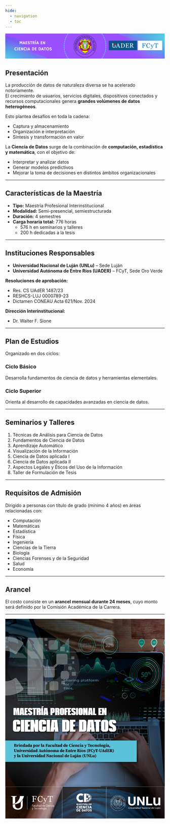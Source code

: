 ```yaml
---
hide:
  - navigation
  - toc
---
```

![Logo UADER](../images/banner_mcd2.png)
 
## Presentación
La producción de datos de naturaleza diversa se ha acelerado notoriamente.  
El crecimiento de usuarios, servicios digitales, dispositivos conectados y recursos computacionales genera **grandes volúmenes de datos heterogéneos**.  

Esto plantea desafíos en toda la cadena:  
- Captura y almacenamiento  
- Organización e interpretación  
- Síntesis y transformación en valor  

La **Ciencia de Datos** surge de la combinación de **computación, estadística y matemática**, con el objetivo de:  
- Interpretar y analizar datos  
- Generar modelos predictivos  
- Mejorar la toma de decisiones en distintos ámbitos organizacionales
---
## Características de la Maestría
- **Tipo:** Maestría Profesional Interinstitucional  
- **Modalidad:** Semi-presencial, semiestructurada  
- **Duración:** 4 semestres  
- **Carga horaria total:** 776 horas  
  - 576 h en seminarios y talleres  
  - 200 h dedicadas a la tesis  
---
## Instituciones Responsables
- **Universidad Nacional de Luján (UNLu)** – Sede Luján  
- **Universidad Autónoma de Entre Ríos (UADER)** – FCyT, Sede Oro Verde  

**Resoluciones de aprobación:**  
- Res. CS UAdER 1487/23  
- RESHCS-LUJ 0000789-23  
- Dictamen CONEAU Acta 621/Nov. 2024  

**Dirección Interinstitucional:**  
- Dr. Walter F. Sione  
---
## Plan de Estudios
Organizado en dos ciclos:
### Ciclo Básico
Desarrolla fundamentos de ciencia de datos y herramientas elementales.
### Ciclo Superior
Orienta al desarrollo de capacidades avanzadas en ciencia de datos.

---
## Seminarios y Talleres
1. Técnicas de Análisis para Ciencia de Datos  
2. Fundamentos de Ciencia de Datos  
3. Aprendizaje Automático  
4. Visualización de la Información  
5. Ciencia de Datos aplicada I  
6. Ciencia de Datos aplicada II  
7. Aspectos Legales y Éticos del Uso de la Información  
8. Taller de Formulación de Tesis  
---
## Requisitos de Admisión
Dirigido a personas con título de grado (mínimo 4 años) en áreas relacionadas con:  
- Computación  
- Matemáticas  
- Estadística  
- Física  
- Ingeniería  
- Ciencias de la Tierra  
- Biología  
- Ciencias Forenses y de la Seguridad  
- Salud  
- Economía  
---
## Arancel
El costo consiste en un **arancel mensual durante 24 meses**, cuyo monto será definido por la Comisión Académica de la Carrera.

---

![Banner Maestría](../images/flayer.jpeg)




